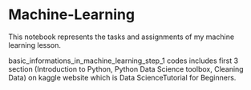 # Machine-Learning
This notebook represents the tasks and assignments of my machine learning lesson.

basic_informations_in_machine_learning_step_1 codes includes first 3 section (Introduction to Python, Python Data Science toolbox, Cleaning Data) on kaggle website which is Data ScienceTutorial for Beginners.
